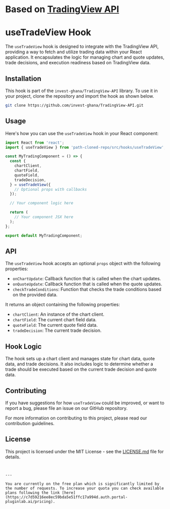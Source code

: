 # Based on [TradingView API](https://GitHub.com/Mathieu2301/TradingView-API/)

# useTradeView Hook

The `useTradeView` hook is designed to integrate with the TradingView API, providing a way to fetch and utilize trading data within your React application. It encapsulates the logic for managing chart and quote updates, trade decisions, and execution readiness based on TradingView data.

## Installation

This hook is part of the `invest-ghana/TradingView-API` library. To use it in your project, clone the repository and import the hook as shown below.

```bash
git clone https://github.com/invest-ghana/TradingView-API.git
```

## Usage

Here's how you can use the `useTradeView` hook in your React component:

```jsx
import React from 'react';
import { useTradeView } from 'path-cloned-repo/src/hooks/useTradeView';

const MyTradingComponent = () => {
  const {
    chartClient,
    chartField,
    quoteField,
    tradeDecision,
  } = useTradeView({
    // Optional props with callbacks
  });

  // Your component logic here

  return (
    // Your component JSX here
  );
};

export default MyTradingComponent;
```

## API

The `useTradeView` hook accepts an optional `props` object with the following properties:

- `onChartUpdate`: Callback function that is called when the chart updates.
- `onQuoteUpdate`: Callback function that is called when the quote updates.
- `checkTradeConditions`: Function that checks the trade conditions based on the provided data.

It returns an object containing the following properties:

- `chartClient`: An instance of the chart client.
- `chartField`: The current chart field data.
- `quoteField`: The current quote field data.
- `tradeDecision`: The current trade decision.

## Hook Logic

The hook sets up a chart client and manages state for chart data, quote data, and trade decisions. It also includes logic to determine whether a trade should be executed based on the current trade decision and quote data.

## Contributing

If you have suggestions for how `useTradeView` could be improved, or want to report a bug, please file an issue on our GitHub repository.

For more information on contributing to this project, please read our contribution guidelines.

## License

This project is licensed under the MIT License - see the [LICENSE.md](https://github.com/invest-ghana/TradingView-API/blob/main/LICENSE) file for details.
```


---

You are currently on the free plan which is significantly limited by the number of requests. To increase your quota you can check available plans following the link [here](https://c7d59216ee8ec59bda5e51ffc17a994d.auth.portal-pluginlab.ai/pricing).
